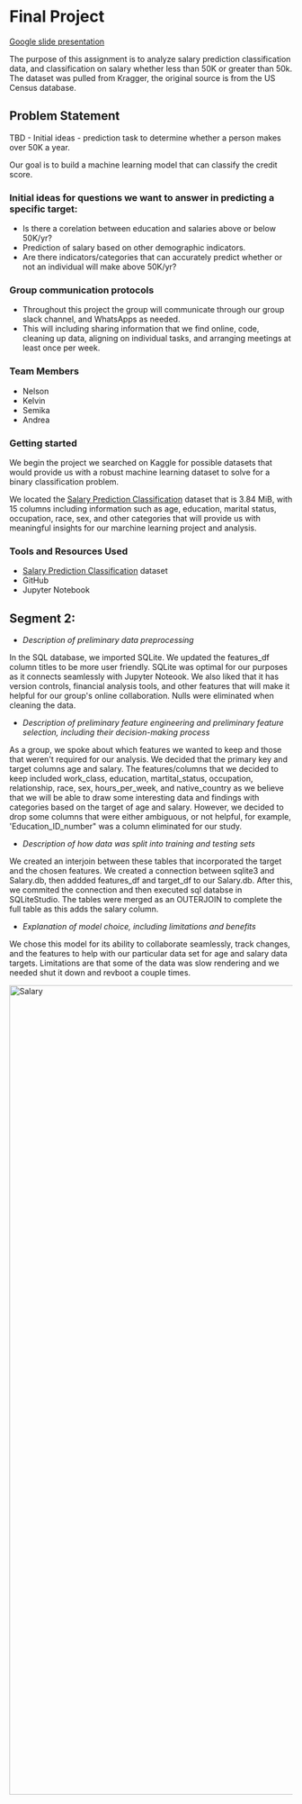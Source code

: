 # Final Project

[Google slide presentation](https://docs.google.com/presentation/d/1e75PlXyeV8oXER-KKV7Z1XRlbs467yrbDvGK3vjCtoo/edit?usp=sharing)

The purpose of this assignment is to analyze salary prediction classification data, and classification on salary whether less than 50K or greater than 50k. The dataset was pulled from Kragger, the original source is from the US Census database.

## Problem Statement
TBD - Initial ideas - prediction task to determine whether a person makes over 50K a year.

Our goal is to build a machine learning model that can classify the credit score. 

### Initial ideas for questions we want to answer in predicting a specific target:

- Is there a corelation between education and salaries above or below 50K/yr?
- Prediction of salary based on other demographic indicators. 
- Are there indicators/categories that can accurately predict whether or not an individual will make above 50K/yr?

### Group communication protocols
- Throughout this project the group will communicate through our group slack channel, and WhatsApps as needed.
- This will including sharing information that we find online, code, cleaning up data, aligning on individual tasks, and arranging meetings at least once per week.

### Team Members
- Nelson
- Kelvin
- Semika
- Andrea

### Getting started

We begin the project we searched on Kaggle for possible datasets that would provide us with a robust machine learning dataset to solve for a binary classification problem. 

We located the [Salary Prediction Classification](https://www.kaggle.com/datasets/ayessa/salary-prediction-classification) dataset that is 3.84 MiB, with 15 columns including information such as age, education, marital status, occupation, race, sex, and other categories that will provide us with meaningful insights for our marchine learning project and analysis. 

### Tools and Resources Used

- [Salary Prediction Classification](https://www.kaggle.com/datasets/ayessa/salary-prediction-classification) dataset
- GitHub
- Jupyter Notebook

## Segment 2: 

- *Description of preliminary data preprocessing*

In the SQL database, we imported SQLite. We updated the features_df column titles to be more user friendly. SQLite was optimal for our purposes as it connects seamlessly with Jupyter Noteook. We also liked that it has version controls, financial analysis tools, and other features that will make it helpful for our group's online collaboration. Nulls were eliminated when cleaning the data. 

- *Description of preliminary feature engineering and preliminary feature selection, including their decision-making process*

As a group, we spoke about which features we wanted to keep and those that weren't required for our analysis. We decided that the primary key and target columns age and salary. The features/columns that we decided to keep included work_class, education, martital_status, occupation, relationship, race, sex, hours_per_week, and native_country as we believe that we will be able to draw some interesting data and findings with categories based on the target of age and salary. However, we decided to drop some columns that were either ambiguous, or not helpful, for example, 'Education_ID_number" was a column eliminated for our study. 

- *Description of how data was split into training and testing sets*

We created an interjoin between these tables that incorporated the target and the chosen features. We created a connection between sqlite3 and Salary.db, then addded features_df and target_df to our Salary.db. After this, we commited the connection and then executed sql databse in SQLiteStudio. The tables were merged as an OUTERJOIN to complete the full table as this adds the salary column. 

- *Explanation of model choice, including limitations and benefits*

We chose this model for its ability to collaborate seamlessly, track changes, and the features to help with our particular data set for age and salary data targets. Limitations are that some of the data was slow rendering and we needed shut it down and revboot a couple times. 

<img width="1438" alt="Salary" src="https://user-images.githubusercontent.com/93094173/179422952-65aac539-178a-4950-b698-74c03e70c28c.png">


